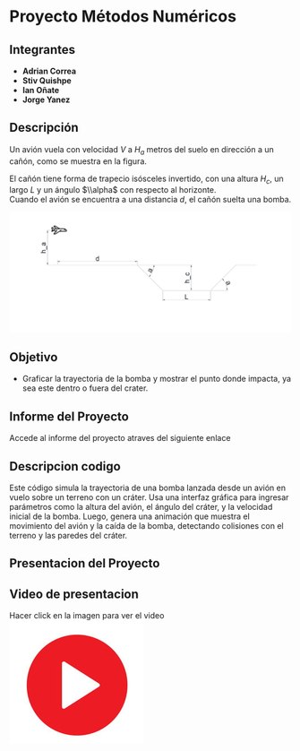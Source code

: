 # Proyecto Métodos Numéricos

## Integrantes
- **Adrian Correa**  
- **Stiv Quishpe**  
- **Ian Oñate**   
- **Jorge Yanez**

## Descripción
Un avión vuela con velocidad $V$ a $H_a$ metros del suelo en dirección a un cañón, como se muestra en la figura.  

El cañón tiene forma de trapecio isósceles invertido, con una altura $H_c$, un largo $L$ y un ángulo $\\alpha$ con respecto al horizonte.  
Cuando el avión se encuentra a una distancia $d$, el cañón suelta una bomba.  

![Cañón y trayectoria del avión](im2.png)

## Objetivo
- Graficar la trayectoria de la bomba y mostrar el punto donde impacta, ya sea este dentro o fuera del crater.

## Informe del Proyecto
Accede al informe del proyecto atraves del siguiente enlace

## Descripcion codigo
Este código simula la trayectoria de una bomba lanzada desde un avión en vuelo sobre un terreno con un cráter. Usa una interfaz gráfica para ingresar parámetros como la altura del avión, el ángulo del cráter, y la velocidad inicial de la bomba. Luego, genera una animación que muestra el movimiento del avión y la caída de la bomba, detectando colisiones con el terreno y las paredes del cráter.

## Presentacion del Proyecto


## Video de presentacion 
Hacer click en la imagen para ver el video
[![Haz clic para ver el video](Video.png)](Ejecucion.mp4)
